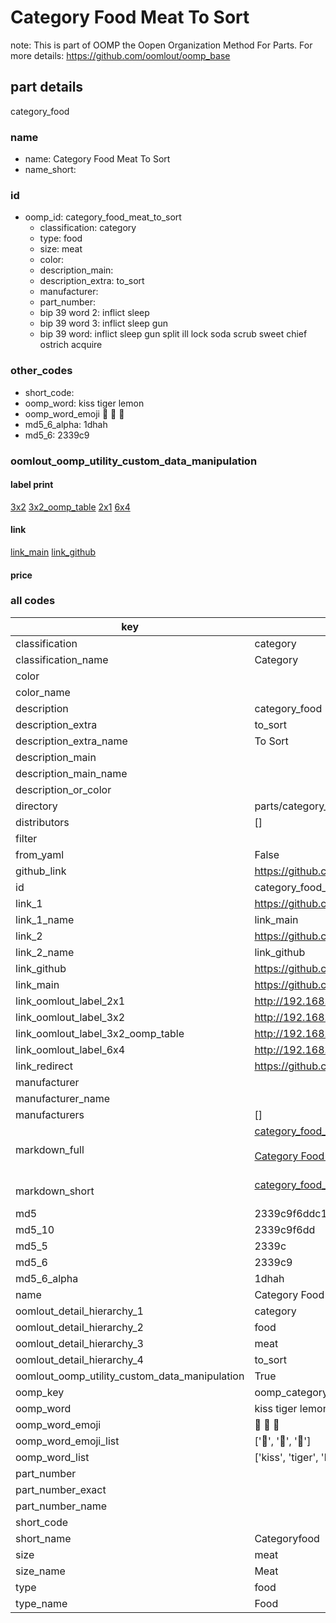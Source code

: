 # Category Food Meat To Sort  

note: This is part of OOMP the Oopen Organization Method For Parts. For more details: https://github.com/oomlout/oomp_base

##  part details
  



category_food



### name
* name: Category Food Meat To Sort
* name_short: 
### id
* oomp_id: category_food_meat_to_sort
  * classification: category
  * type: food
  * size: meat
  * color: 
  * description_main: 
  * description_extra: to_sort
  * manufacturer: 
  * part_number: 
  * bip 39 word 2: inflict sleep
  * bip 39 word 3: inflict sleep gun
  * bip 39 word: inflict sleep gun split ill lock soda scrub sweet chief ostrich acquire

### other_codes
* short_code: 
* oomp_word: kiss tiger lemon
* oomp_word_emoji :kiss: :tiger: :lemon:
* md5_6_alpha: 1dhah
* md5_6: 2339c9






### oomlout_oomp_utility_custom_data_manipulation
#### label print
[3x2](http://192.168.1.245:1112/?label=oomp%201dhah)
[3x2_oomp_table](http://192.168.1.108:1112/?label=oomp%201dhah)
[2x1](http://192.168.1.242:1112/?label=oomp%201dhah)
[6x4](http://192.168.1.55:1112/?label=oomp%201dhah)    

#### link

[link_main](https://github.com/oomlout/oomlout_oomp_version_1_messy/tree/main/parts/category_food_meat_to_sort) [link_github](https://github.com/oomlout/oomlout_oomp_version_1_messy/tree/main/parts/category_food_meat_to_sort)                             

#### price







### all codes 
| key | value |  
| --- | --- |  
| classification | category |  
| classification_name | Category |  
| color |  |  
| color_name |  |  
| description | category_food |  
| description_extra | to_sort |  
| description_extra_name | To Sort |  
| description_main |  |  
| description_main_name |  |  
| description_or_color |   |  
| directory | parts/category_food_meat_to_sort |  
| distributors | [] |  
| filter |  |  
| from_yaml | False |  
| github_link | https://github.com/oomlout/oomlout_oomp_part_src/tree/main/parts/category_food_meat_to_sort |  
| id | category_food_meat_to_sort |  
| link_1 | https://github.com/oomlout/oomlout_oomp_version_1_messy/tree/main/parts/category_food_meat_to_sort |  
| link_1_name | link_main |  
| link_2 | https://github.com/oomlout/oomlout_oomp_version_1_messy/tree/main/parts/category_food_meat_to_sort |  
| link_2_name | link_github |  
| link_github | https://github.com/oomlout/oomlout_oomp_version_1_messy/tree/main/parts/category_food_meat_to_sort |  
| link_main | https://github.com/oomlout/oomlout_oomp_version_1_messy/tree/main/parts/category_food_meat_to_sort |  
| link_oomlout_label_2x1 | http://192.168.1.242:1112/?label=oomp%201dhah |  
| link_oomlout_label_3x2 | http://192.168.1.245:1112/?label=oomp%201dhah |  
| link_oomlout_label_3x2_oomp_table | http://192.168.1.108:1112/?label=oomp%201dhah |  
| link_oomlout_label_6x4 | http://192.168.1.55:1112/?label=oomp%201dhah |  
| link_redirect | https://github.com/oomlout/oomlout_oomp_version_1_messy/tree/main/parts/category_food_meat_to_sort |  
| manufacturer |  |  
| manufacturer_name |  |  
| manufacturers | [] |  
| markdown_full | [category_food_meat_to_sort](none)<br>[](none)<br>[Category Food Meat To Sort](none)<br><br> |  
| markdown_short | [category_food_meat_to_sort](none)<br><br> |  
| md5 | 2339c9f6ddc1d9c60db87d22cff2cb9b |  
| md5_10 | 2339c9f6dd |  
| md5_5 | 2339c |  
| md5_6 | 2339c9 |  
| md5_6_alpha | 1dhah |  
| name | Category Food Meat To Sort |  
| oomlout_detail_hierarchy_1 | category |  
| oomlout_detail_hierarchy_2 | food |  
| oomlout_detail_hierarchy_3 | meat |  
| oomlout_detail_hierarchy_4 | to_sort |  
| oomlout_oomp_utility_custom_data_manipulation | True |  
| oomp_key | oomp_category_food_meat_to_sort |  
| oomp_word | kiss tiger lemon |  
| oomp_word_emoji | :kiss: :tiger: :lemon: |  
| oomp_word_emoji_list | [':kiss:', ':tiger:', ':lemon:'] |  
| oomp_word_list | ['kiss', 'tiger', 'lemon'] |  
| part_number |  |  
| part_number_exact |  |  
| part_number_name |  |  
| short_code |  |  
| short_name | Categoryfood |  
| size | meat |  
| size_name | Meat |  
| type | food |  
| type_name | Food |  
